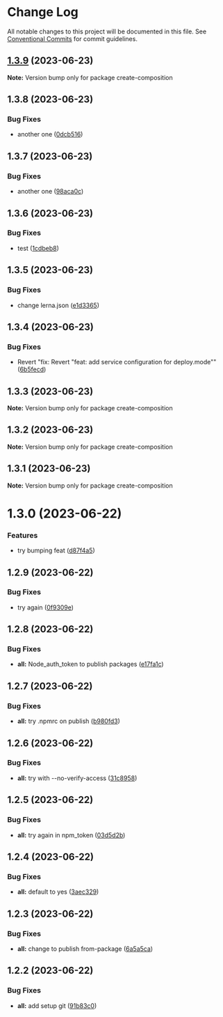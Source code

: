 # Change Log

All notable changes to this project will be documented in this file.
See [Conventional Commits](https://conventionalcommits.org) for commit guidelines.

## [1.3.9](https://github.com/flamestro/compose-as-code/compare/create-composition@1.3.8...create-composition@1.3.9) (2023-06-23)

**Note:** Version bump only for package create-composition





## 1.3.8 (2023-06-23)


### Bug Fixes

* another one ([0dcb516](https://github.com/flamestro/compose-as-code/commit/0dcb516fa37cace16abc2e9db6f1268329bf3318))





## 1.3.7 (2023-06-23)


### Bug Fixes

* another one ([98aca0c](https://github.com/flamestro/compose-as-code/commit/98aca0cec33fc9677214e8df4c43ba2294442707))





## 1.3.6 (2023-06-23)


### Bug Fixes

* test ([1cdbeb8](https://github.com/flamestro/compose-as-code/commit/1cdbeb8940e30ff4012b19dc0c342483460e6521))





## 1.3.5 (2023-06-23)


### Bug Fixes

* change lerna.json ([e1d3365](https://github.com/flamestro/compose-as-code/commit/e1d336548f37af2d67f37328ac7bb1dc7bf31778))





## 1.3.4 (2023-06-23)


### Bug Fixes

* Revert "fix: Revert "feat: add service configuration for deploy.mode"" ([6b5fecd](https://github.com/flamestro/compose-as-code/commit/6b5fecda05ef2d54658434cd88bf6a5be0a9791c))





## 1.3.3 (2023-06-23)

**Note:** Version bump only for package create-composition





## 1.3.2 (2023-06-23)

**Note:** Version bump only for package create-composition





## 1.3.1 (2023-06-23)

**Note:** Version bump only for package create-composition





# 1.3.0 (2023-06-22)


### Features

* try bumping feat ([d87f4a5](https://github.com/flamestro/compose-as-code/commit/d87f4a599285dbcb666f4ff0570f88446e32b0ba))





## 1.2.9 (2023-06-22)


### Bug Fixes

* try again ([0f9309e](https://github.com/flamestro/compose-as-code/commit/0f9309e46f146466ad0287241054659fd13bda9c))





## 1.2.8 (2023-06-22)


### Bug Fixes

* **all:** Node_auth_token to publish packages ([e17fa1c](https://github.com/flamestro/compose-as-code/commit/e17fa1cf13e13c5f9cc17ac5d8fcae79756b5f5d))





## 1.2.7 (2023-06-22)


### Bug Fixes

* **all:** try .npmrc on publish ([b980fd3](https://github.com/flamestro/compose-as-code/commit/b980fd3b5a4c2be85b6b11dc9d4ed2ed3740afc7))





## 1.2.6 (2023-06-22)


### Bug Fixes

* **all:** try with --no-verify-access ([31c8958](https://github.com/flamestro/compose-as-code/commit/31c89585bef432e594a924e25627d9f602453d91))





## 1.2.5 (2023-06-22)


### Bug Fixes

* **all:** try again in npm_token ([03d5d2b](https://github.com/flamestro/compose-as-code/commit/03d5d2b5ab8bb45aa824404ddd01b9e4e62ac6ac))





## 1.2.4 (2023-06-22)


### Bug Fixes

* **all:** default to yes ([3aec329](https://github.com/flamestro/compose-as-code/commit/3aec3290a4ab7861405beeee3a8cfc03b0a5b522))





## 1.2.3 (2023-06-22)


### Bug Fixes

* **all:** change to publish from-package ([6a5a5ca](https://github.com/flamestro/compose-as-code/commit/6a5a5ca0ee574a18e2d84d352156ba03e4e90028))





## 1.2.2 (2023-06-22)


### Bug Fixes

* **all:** add setup git ([91b83c0](https://github.com/flamestro/compose-as-code/commit/91b83c0d60243f331ca0e201c74895f80e9e639a))
